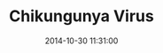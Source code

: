 ---
layout: post
title:  "Chikungunya Virus"
date:   2014-10-30 11:31:00
categories: jekyll update
---